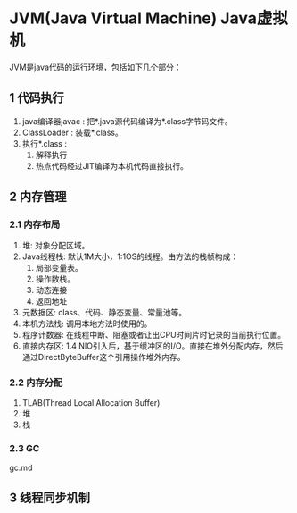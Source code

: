# JVM(Java Virtual Machine) Java虚拟机

JVM是java代码的运行环境，包括如下几个部分：

## 1 代码执行

1. java编译器javac : 把*.java源代码编译为*.class字节码文件。
2. ClassLoader : 装载*.class。
3. 执行*.class : 
    1. 解释执行
    2. 热点代码经过JIT编译为本机代码直接执行。
    
## 2 内存管理

### 2.1 内存布局

1. 堆: 对象分配区域。
2. Java线程栈: 默认1M大小，1:1OS的线程。由方法的栈帧构成：
     1. 局部变量表。
     2. 操作数栈。
     3. 动态连接
     4. 返回地址
3. 元数据区: class、代码、静态变量、常量池等。
4. 本机方法栈: 调用本地方法时使用的。
5. 程序计数器: 在线程中断、阻塞或者让出CPU时间片时记录的当前执行位置。
6. 直接内存区: 1.4 NIO引入后，基于缓冲区的I/O。直接在堆外分配内存，然后通过DirectByteBuffer这个引用操作堆外内存。

### 2.2 内存分配

1. TLAB(Thread Local Allocation Buffer)
2. 堆
3. 栈


### 2.3 GC

gc.md

## 3 线程同步机制

